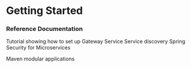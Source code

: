 # Getting Started

### Reference Documentation
Tutorial showing how to set up
Gateway Service
Service discovery
Spring Security for Microservices

Maven modular applications

